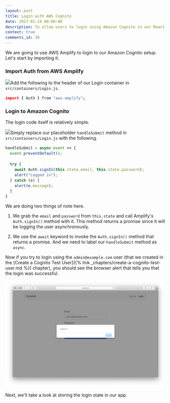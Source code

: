 ```yaml
---
layout: post
title: Login with AWS Cognito
date: 2017-01-14 00:00:00
description: To allow users to login using Amazon Cognito in our React.js app, we are going to use AWS Amplify. We need the Cognito User Pool Id and our App Client Id. We login the user by calling the Auth.signIn() method from AWS Amplify.
context: true
comments_id: 38
---
```


We are going to use AWS Amplify to login to our Amazon Cognito setup. Let's start by importing it. 

### Import Auth from AWS Amplify

<img class="code-marker" src="/assets/s.png" />Add the following to the header of our Login container in `src/containers/Login.js`.

``` coffee
import { Auth } from "aws-amplify";
```

### Login to Amazon Cognito

The login code itself is relatively simple.

<img class="code-marker" src="/assets/s.png" />Simply replace our placeholder `handleSubmit` method in `src/containers/Login.js` with the following.

``` javascript
handleSubmit = async event => {
  event.preventDefault();

  try {
    await Auth.signIn(this.state.email, this.state.password);
    alert("Logged in");
  } catch (e) {
    alert(e.message);
  }
}
```

We are doing two things of note here.

1. We grab the `email` and `password` from `this.state` and call Amplify's `Auth.signIn()` method with it. This method returns a promise since it will be logging the user asynchronously.

2. We use the `await` keyword to invoke the `Auth.signIn()` method that returns a promise. And we need to label our `handleSubmit` method as `async`.

Now if you try to login using the `admin@example.com` user (that we created in the [Create a Cognito Test User]({% link _chapters/create-a-cognito-test-user.md %}) chapter), you should see the browser alert that tells you that the login was successful.

![Login success screenshot](/assets/login-success.png)

Next, we'll take a look at storing the login state in our app.
